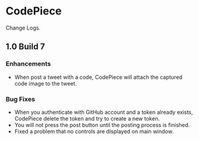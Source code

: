 # CodePiece

Change Logs.

## 1.0 Build 7

### Enhancements

* When post a tweet with a code, CodePiece will attach the captured code image to the tweet.

### Bug Fixes

* When you authenticate with GitHub account and a token already exists, CodePiece delete the token and try to create a new token.
* You will not press the post button until the posting process is finished.
* Fixed a problem that no controls are displayed on main window.
